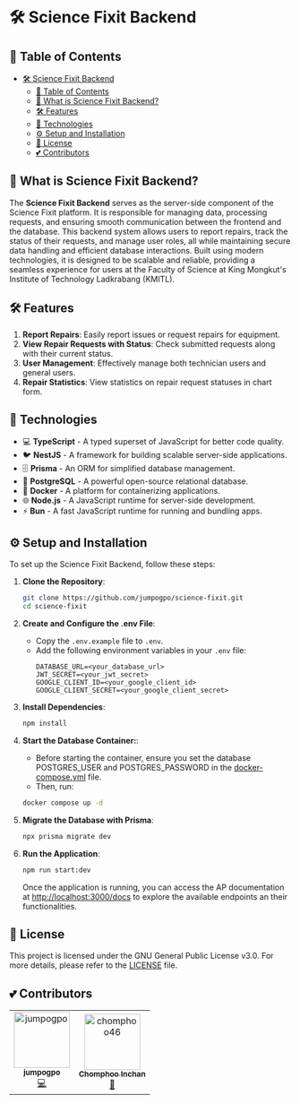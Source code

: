 
# 🛠️ Science Fixit Backend

## 🏓 Table of Contents

- [🛠️ Science Fixit Backend](#️-science-fixit-backend)
  - [🏓 Table of Contents](#-table-of-contents)
  - [🤔 What is Science Fixit Backend?](#-what-is-science-fixit-backend)
  - [🛠️ Features](#️-features)
  - [🚀 Technologies](#-technologies)
  - [⚙️ Setup and Installation](#️-setup-and-installation)
  - [📝 License](#-license)
  - [💕 Contributors](#-contributors)

## 🤔 What is Science Fixit Backend?

The **Science Fixit Backend** serves as the server-side component of the Science Fixit platform. It is responsible for managing data, processing requests, and ensuring smooth communication between the frontend and the database. This backend system allows users to report repairs, track the status of their requests, and manage user roles, all while maintaining secure data handling and efficient database interactions. Built using modern technologies, it is designed to be scalable and reliable, providing a seamless experience for users at the Faculty of Science at King Mongkut's Institute of Technology Ladkrabang (KMITL).

## 🛠️ Features

1. **Report Repairs**: Easily report issues or request repairs for equipment.
2. **View Repair Requests with Status**: Check submitted requests along with their current status.
3. **User Management**: Effectively manage both technician users and general users.
4. **Repair Statistics**: View statistics on repair request statuses in chart form.

## 🚀 Technologies

- 💻 **TypeScript** - A typed superset of JavaScript for better code quality.
- 🐦 **NestJS** - A framework for building scalable server-side applications.
- 🗄️ **Prisma** - An ORM for simplified database management.
- 🐘 **PostgreSQL** - A powerful open-source relational database.
- 🐳 **Docker** - A platform for containerizing applications.
- 🌐 **Node.js** - A JavaScript runtime for server-side development.
- ⚡ **Bun** - A fast JavaScript runtime for running and bundling apps.

## ⚙️ Setup and Installation

To set up the Science Fixit Backend, follow these steps:

1. **Clone the Repository**:
   ```bash
   git clone https://github.com/jumpogpo/science-fixit.git
   cd science-fixit
   ```

2. **Create and Configure the .env File**:
   - Copy the `.env.example` file to `.env`.
   - Add the following environment variables in your `.env` file:
     ```
     DATABASE_URL=<your_database_url>
     JWT_SECRET=<your_jwt_secret>
     GOOGLE_CLIENT_ID=<your_google_client_id>
     GOOGLE_CLIENT_SECRET=<your_google_client_secret>
     ```

3. **Install Dependencies**:
   ```bash
   npm install
   ```

4. **Start the Database Container:**:
    - Before starting the container, ensure you set the database POSTGRES_USER and POSTGRES_PASSWORD in the [docker-compose.yml](./docker-compose.yml) file.
    - Then, run:
    ```bash
    docker compose up -d
    ```

5. **Migrate the Database with Prisma**:
   ```bash
   npx prisma migrate dev
   ```

6. **Run the Application**:
   ```bash
   npm run start:dev
   ```
    Once the application is running, you can access the AP  documentation at [http://localhost:3000/docs](http://localhost:3000/docs) to explore the available endpoints an their functionalities.

## 📝 License

This project is licensed under the GNU General Public License v3.0. For more details, please refer to the [LICENSE](../LICENSE) file.

## 💕 Contributors

<table>
  <tr>
    <td align="center">
      <a href="https://github.com/jumpogpo">
        <img src="https://avatars.githubusercontent.com/u/14148557?v=4" width="100px;" alt="jumpogpo"/>
        <br />
        <sub><b>jumpogpo</b></sub>
      </a>
      <br />
      <a title="Backend Developer" href="https://github.com/jumpogpo">💻</a>
    </td>
    <td align="center">
      <a href="https://github.com/chomphoo46">
        <img src="https://avatars.githubusercontent.com/u/140147946?v=4" width="100px;" alt="chomphoo46"/>
        <br />
        <sub><b>Chomphoo Inchan</b></sub>
      </a>
      <br />
      <a title="Frontend Developer" href="https://github.com/chomphoo46">🎨</a>
    </td>
  </tr>
</table>
